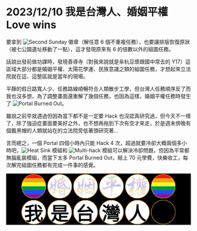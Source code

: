 # 2023/12/10 我是台灣人、婚姻平權 Love wins

要拿到 ![Second Sunday](https://ingress.fandom.com/zh/wiki/Second_Sunday) 徽章（解任意 6 個不重複任務），也要讓排版恢復原狀（被七公園遺址移動了一點），這才發現原來有 6 的倍數以外的組圖任務。

話說出發前做功課時，發現善導寺（對我來說就是阜杭豆漿跟國中常去的 Y17）這區域大部分都是婚姻平權、太陽花學運、民族意識之類的組圖任務，才想起來立法院就在這、這整區就是當年的現場。

平靜的假日路寬人少、任務路線順暢符合人類散步工學，但台灣人任務順序反了而我也沒多想，為了調整畫面還重解了幾個任務，也因為這樣，婚姻平權任務時發生了 ![Portal Burned Out](https://ingress.fandom.com/zh/wiki/Burned_Out?variant=zh-tw)。

雖說之前早就遇過但因為當下都不是一定要 Hack 也沒認真研究過，但今天不一樣了，除了強迫症畫面要美好之外，也不想再拖到下次有空才來走，於是週末傍晚有個戴黑帽的人類就站在的立法院旁低著頭研究著...

言而總之，一個 Portal 四個小時內只能 Hack 4 次，超過就要冷卻大概兩個多小時吧，![Heat Sink](https://ingress.fandom.com/zh/wiki/Heat_Sink) 模組和 ![Multi-hack](https://ingress.fandom.com/zh/wiki/Multi-hack) 模組可以解決冷卻問題，但因為平常都無腦亂裝模組，而當下太多 Portal Burned Out，賠上 70 元學費，快樂收工，每次解完組圖任務都有完成一件事的感覺。

![image](https://github.com/amao1991/Ingress/blob/main/images/%E6%88%91%E6%98%AF%E5%8F%B0%E7%81%A3%E4%BA%BA%E3%80%81%E5%A9%9A%E5%A7%BB%E5%B9%B3%E6%AC%8A%20Love%20wins.jpg)
